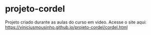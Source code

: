 # projeto-cordel
Projeto criado durante as aulas do curso em video.
Acesse o site aqui: https://viniciusmousinho.github.io/projeto-cordel/cordel.html
